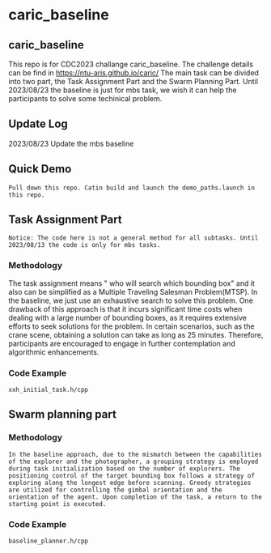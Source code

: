 # caric_baseline

## caric_baseline
This repo is for CDC2023 challange caric_baseline. The challenge details can be find in 
https://ntu-aris.github.io/caric/
The main task can be divided into two part, the Task Assignment Part and the Swarm Planning Part. Until 2023/08/23 the baseline is just for mbs task, we wish it can help the participants to solve some techinical problem.
## Update Log
2023/08/23 Update the mbs baseline 
## Quick Demo
    Pull down this repo. Catin build and launch the demo_paths.launch in this repo.

## Task Assignment Part
    Notice: The code here is not a general method for all subtasks. Until 2023/08/13 the code is only for mbs tasks.
### Methodology
  The task assignment means " who will search which bounding box" and it also can be simplified as a Multiple Traveling Salesman Problem(MTSP). In the baseline, we just use an exhaustive search to solve this problem. One drawback of this approach is that it incurs significant time costs when dealing with a large number of bounding boxes, as it requires extensive efforts to seek solutions for the problem. In certain scenarios, such as the crane scene, obtaining a solution can take as long as 25 minutes. Therefore, participants are encouraged to engage in further contemplation and algorithmic enhancements.
### Code Example
    xxh_initial_task.h/cpp
## Swarm planning part
### Methodology
    In the baseline approach, due to the mismatch between the capabilities of the explorer and the photographer, a grouping strategy is employed during task initialization based on the number of explorers. The positioning control of the target bounding box follows a strategy of exploring along the longest edge before scanning. Greedy strategies are utilized for controlling the gimbal orientation and the orientation of the agent. Upon completion of the task, a return to the starting point is executed.
### Code Example
    baseline_planner.h/cpp

    
